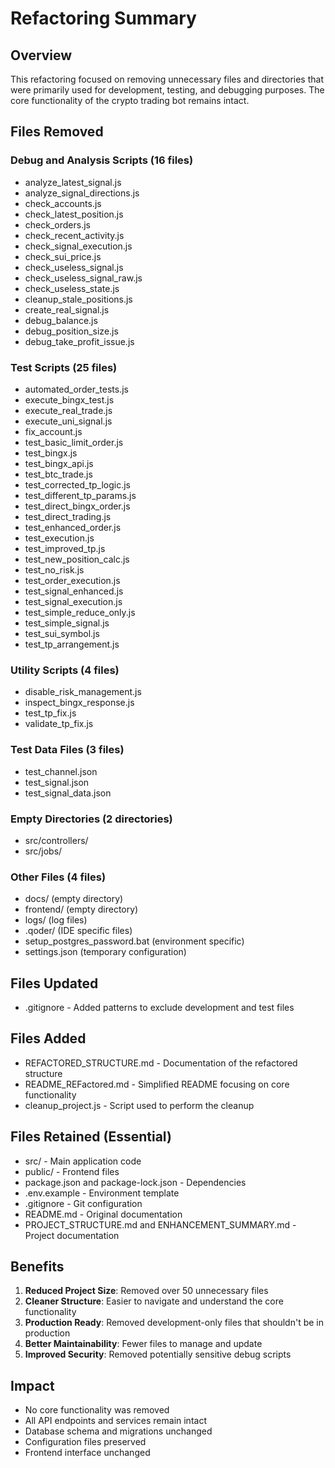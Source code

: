 # Refactoring Summary

## Overview
This refactoring focused on removing unnecessary files and directories that were primarily used for development, testing, and debugging purposes. The core functionality of the crypto trading bot remains intact.

## Files Removed

### Debug and Analysis Scripts (16 files)
- analyze_latest_signal.js
- analyze_signal_directions.js
- check_accounts.js
- check_latest_position.js
- check_orders.js
- check_recent_activity.js
- check_signal_execution.js
- check_sui_price.js
- check_useless_signal.js
- check_useless_signal_raw.js
- check_useless_state.js
- cleanup_stale_positions.js
- create_real_signal.js
- debug_balance.js
- debug_position_size.js
- debug_take_profit_issue.js

### Test Scripts (25 files)
- automated_order_tests.js
- execute_bingx_test.js
- execute_real_trade.js
- execute_uni_signal.js
- fix_account.js
- test_basic_limit_order.js
- test_bingx.js
- test_bingx_api.js
- test_btc_trade.js
- test_corrected_tp_logic.js
- test_different_tp_params.js
- test_direct_bingx_order.js
- test_direct_trading.js
- test_enhanced_order.js
- test_execution.js
- test_improved_tp.js
- test_new_position_calc.js
- test_no_risk.js
- test_order_execution.js
- test_signal_enhanced.js
- test_signal_execution.js
- test_simple_reduce_only.js
- test_simple_signal.js
- test_sui_symbol.js
- test_tp_arrangement.js

### Utility Scripts (4 files)
- disable_risk_management.js
- inspect_bingx_response.js
- test_tp_fix.js
- validate_tp_fix.js

### Test Data Files (3 files)
- test_channel.json
- test_signal.json
- test_signal_data.json

### Empty Directories (2 directories)
- src/controllers/
- src/jobs/

### Other Files (4 files)
- docs/ (empty directory)
- frontend/ (empty directory)
- logs/ (log files)
- .qoder/ (IDE specific files)
- setup_postgres_password.bat (environment specific)
- settings.json (temporary configuration)

## Files Updated
- .gitignore - Added patterns to exclude development and test files

## Files Added
- REFACTORED_STRUCTURE.md - Documentation of the refactored structure
- README_REFactored.md - Simplified README focusing on core functionality
- cleanup_project.js - Script used to perform the cleanup

## Files Retained (Essential)
- src/ - Main application code
- public/ - Frontend files
- package.json and package-lock.json - Dependencies
- .env.example - Environment template
- .gitignore - Git configuration
- README.md - Original documentation
- PROJECT_STRUCTURE.md and ENHANCEMENT_SUMMARY.md - Project documentation

## Benefits
1. **Reduced Project Size**: Removed over 50 unnecessary files
2. **Cleaner Structure**: Easier to navigate and understand the core functionality
3. **Production Ready**: Removed development-only files that shouldn't be in production
4. **Better Maintainability**: Fewer files to manage and update
5. **Improved Security**: Removed potentially sensitive debug scripts

## Impact
- No core functionality was removed
- All API endpoints and services remain intact
- Database schema and migrations unchanged
- Configuration files preserved
- Frontend interface unchanged
